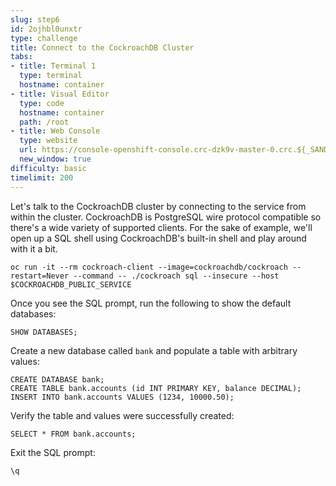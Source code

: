 ```yaml
---
slug: step6
id: 2ojhbl0unxtr
type: challenge
title: Connect to the CockroachDB Cluster
tabs:
- title: Terminal 1
  type: terminal
  hostname: container
- title: Visual Editor
  type: code
  hostname: container
  path: /root
- title: Web Console
  type: website
  url: https://console-openshift-console.crc-dzk9v-master-0.crc.${_SANDBOX_ID}.instruqt.io
  new_window: true
difficulty: basic
timelimit: 200
---
```

Let's talk to the CockroachDB cluster by connecting to the service from within the cluster. CockroachDB is PostgreSQL wire protocol compatible so there's a wide variety of supported clients. For the sake of example, we'll open up a SQL shell using CockroachDB's built-in shell and play around with it a bit.

```
oc run -it --rm cockroach-client --image=cockroachdb/cockroach --restart=Never --command -- ./cockroach sql --insecure --host $COCKROACHDB_PUBLIC_SERVICE
```

Once you see the SQL prompt, run the following to show the default databases:

```
SHOW DATABASES;
```

Create a new database called `bank` and populate a table with arbitrary values:

```
CREATE DATABASE bank;
CREATE TABLE bank.accounts (id INT PRIMARY KEY, balance DECIMAL);
INSERT INTO bank.accounts VALUES (1234, 10000.50);
```

Verify the table and values were successfully created:

```
SELECT * FROM bank.accounts;
```

Exit the SQL prompt:
```
\q
```